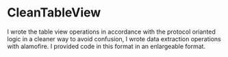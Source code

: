 # CleanTableView

I wrote the table view operations in accordance with the protocol orianted logic in a cleaner way to avoid confusion,
I wrote data extraction operations with alamofire. I provided code in this format in an enlargeable format.
